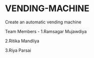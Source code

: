# VENDING-MACHINE
Create an automatic vending machine

Team Members - 
1.Ramsagar Mujawdiya	

2.Ritika Mandliya	

3.Riya Parsai
